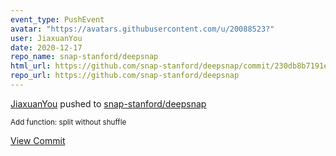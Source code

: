 ```yaml
---
event_type: PushEvent
avatar: "https://avatars.githubusercontent.com/u/20088523?"
user: JiaxuanYou
date: 2020-12-17
repo_name: snap-stanford/deepsnap
html_url: https://github.com/snap-stanford/deepsnap/commit/230db8b7191e677b46e1bf2abd725bf980c8ea87
repo_url: https://github.com/snap-stanford/deepsnap
---
```


<a href='https://github.com/JiaxuanYou' target='_blank'>JiaxuanYou</a> pushed to <a href='https://github.com/snap-stanford/deepsnap' target='_blank'>snap-stanford/deepsnap</a>

<small>Add function: split without shuffle</small>

<a href='https://github.com/snap-stanford/deepsnap/commit/230db8b7191e677b46e1bf2abd725bf980c8ea87' target='_blank'>View Commit</a>